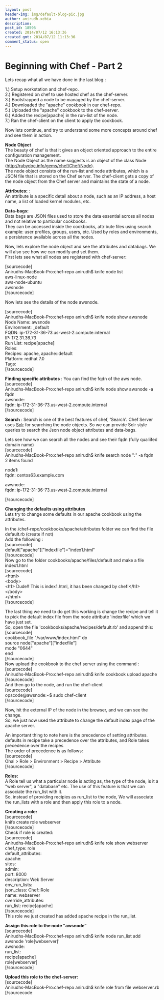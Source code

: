 ```yaml
---
layout: post
header-img: img/default-blog-pic.jpg
author: anirudh.xebia
description: 
post_id: 18596
created: 2014/07/12 16:13:36
created_gmt: 2014/07/12 11:13:36
comment_status: open
---
```


# Beginning with Chef - Part 2

Lets recap what all we have done in the last blog :

1.) Setup workstation and chef-repo.  
2.) Registered on chef to use hosted chef as the chef-server.  
3.) Bootstrapped a node to be managed by the chef-server.  
4.) Downloaded the "apache" cookbook in our chef-repo.  
5.) Uploaded the "apache" cookbook to the chef-server.  
6.) Added the recipe[apache] in the run-list of the node.  
7.) Ran the chef-client on the client to apply the cookbook.

Now lets continue, and try to understand some more concepts around chef and see them in action.  


**Node Object**  
The beauty of chef is that it gives an object oriented approach to the entire configuration management.  
The Node Object as the name suggests is an object of the class Node (http://rubydoc.info/gems/chef/Chef/Node).  
The node object consists of the run-list and node attributes, which is a JSON file that is stored on the Chef server. The chef-client gets a copy of the node object from the Chef server and maintains the state of a node.

**Attributes:** :  
An attribute is a specific detail about a node, such as an IP address, a host name, a list of loaded kernel modules, etc.

**Data-bags:**  
Data bags are JSON files used to store the data essential across all nodes and not relative to particular cookbooks.  
They can be accessed inside the cookbooks, attribute files using search. example: user profiles, groups, users, etc. Used by roles and environments, a persistence available across all the nodes.

Now, lets explore the node object and see the attributes and databags. We will also see how we can modify and set them.  
First lets see what all nodes are registered with chef-server:

[sourcecode]<br /> Anirudhs-MacBook-Pro:chef-repo anirudh$ knife node list<br /> aws-linux-node<br /> aws-node-ubuntu<br /> awsnode<br /> [/sourcecode]

Now lets see the details of the node awsnode.

[sourcecode]<br /> Anirudhs-MacBook-Pro:chef-repo anirudh$ knife node show awsnode<br /> Node Name: awsnode<br /> Environment: _default<br /> FQDN: ip-172-31-36-73.us-west-2.compute.internal<br /> IP: 172.31.36.73<br /> Run List: recipe[apache]<br /> Roles:<br /> Recipes: apache, apache::default<br /> Platform: redhat 7.0<br /> Tags:<br /> [/sourcecode]

**Finding specific attributes** : You can find the fqdn of the aws node.  
[sourcecode]<br /> Anirudhs-MacBook-Pro:chef-repo anirudh$ knife node show awsnode -a fqdn<br /> awsnode:<br /> fqdn: ip-172-31-36-73.us-west-2.compute.internal<br /> [/sourcecode]

**Search** : Search is one of the best features of chef, 'Search'. Chef Server uses [Solr][1] for searching the node objects. So we can provide Solr style queries to search the Json node object attributes and data-bags.

Lets see how we can search all the nodes and see their fqdn (fully qualiifed domain name)  
[sourcecode]<br /> Anirudhs-MacBook-Pro:chef-repo anirudh$ knife search node &quot;_:_&quot; -a fqdn<br /> 2 items found</p> <p>node1:<br /> fqdn: centos63.example.com</p> <p>awsnode:<br /> fqdn: ip-172-31-36-73.us-west-2.compute.internal</p> <p>[/sourcecode]

**Changing the defaults using attributes**  
Lets try to change some defaults in our apache cookbook using the attributes.

In the /chef-repo/cookbooks/apache/attributes folder we can find the file default.rb (create if not)  
Add the following :  
[sourcecode]<br /> default[&quot;apache&quot;][&quot;indexfile&quot;]=&quot;index1.html&quot;<br /> [/sourcecode]  
Now go to the folder cookbooks/apache/files/default and make a file index1.html  
[sourcecode]<br /> &lt;html&gt;<br /> &lt;body&gt;<br /> &lt;h1&gt; Dude!! This is index1.html, it has been changed by chef!&lt;/h1&gt;<br /> &lt;/body&gt;<br /> &lt;/html&gt;<br /> [/sourcecode] 

The last thing we need to do get this working is change the recipe and tell it to pick the default index file from the node attribute 'indexfile' which we have just set.  
So, open the file 'cookbooks/apache/recipes/default.rb' and append this:  
[sourcecode]<br /> cookbook_file &quot;/var/www/index.html&quot; do<br /> source node[&quot;apache&quot;][&quot;indexfile&quot;]<br /> mode &quot;0644&quot;<br /> end<br /> [/sourcecode]  
Now upload the cookbook to the chef server using the command :  
[sourcecode]<br /> Anirudhs-MacBook-Pro:chef-repo anirudh$ knife cookbook upload apache<br /> [/sourcecode]  
And then go to the node, and run the chef-client  
[sourcecode]<br /> opscode@awsnode:~$ sudo chef-client<br /> [/sourcecode]

Now, hit the external IP of the node in the browser, and we can see the change.  
So, we just now used the attribute to change the default index page of the apache server.

An important thing to note here is the precedence of setting attributes.  
defaults in recipe take a precedence over the attributes, and Role takes precedence over the recipes.  
The order of precedence is as follows:  
[sourcecode]<br /> Ohai &gt; Role &gt; Environment &gt; Recipe &gt; Attribute<br /> [/sourcecode]

**Roles:**  
A Role tell us what a particular node is acting as, the type of the node, is it a "web server", a "database" etc. The use of this feature is that we can associate the run_list with it.  
So, instead of providing recipies as run_list to the node, We will associate the run_lists with a role and then apply this role to a node.

**Creating a role:**  
[sourcecode]<br /> knife create role webserver<br /> [/sourcecode]  
Check if role is created:  
[sourcecode]<br /> Anirudhs-MacBook-Pro:chef-repo anirudh$ knife role show webserver<br /> chef_type: role<br /> default_attributes:<br /> apache:<br /> sites:<br /> admin:<br /> port: 8000<br /> description: Web Server<br /> env_run_lists:<br /> json_class: Chef::Role<br /> name: webserver<br /> override_attributes:<br /> run_list: recipe[apache]<br /> [/sourcecode]  
This role we just created has added apache recipe in the run_list.

**Assign this role to the node "awsnode"**  
[sourcecode]<br /> Anirudhs-MacBook-Pro:chef-repo anirudh$ knife node run_list add awsnode 'role[webserver]'<br /> awsnode:<br /> run_list:<br /> recipe[apache]<br /> role[webserver]<br /> [/sourcecode]

**Upload this role to the chef-server:**  
[sourcecode]<br /> Anirudhs-MacBook-Pro:chef-repo anirudh$ knife role from file webserver.rb<br /> [/sourcecode

   [1]: http://lucene.apache.org/solr/